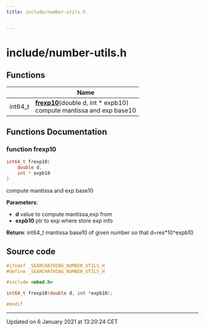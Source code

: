 ```yaml
---
title: include/number-utils.h


---
```


# include/number-utils.h












## Functions

|                | Name           |
| -------------- | -------------- |
| int64_t | **[frexp10](https://github.com/devel0/iot-utils/tree/main/data/api/Files/number-utils_8h.md#function-frexp10)**(double d, int * expb10) <br>compute mantissa and exp base10  |








## Functions Documentation

### function frexp10

```cpp
int64_t frexp10(
    double d,
    int * expb10
)
```

compute mantissa and exp base10 

**Parameters**: 

  * **d** value to compute mantissa,exp from 
  * **expb10** ptr to exp where store exp info 







**Return**: int64_t mantissa base10 of given number so that d=res*10^expb10 

























## Source code

```cpp
#ifndef _SEARCHATHING_NUMBER_UTILS_H
#define _SEARCHATHING_NUMBER_UTILS_H

#include <mbed.h>

int64_t frexp10(double d, int *expb10);

#endif
```


-------------------------------

Updated on  6 January 2021 at 13:20:24 CET
